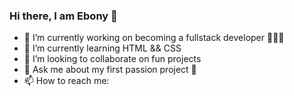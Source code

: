 ### Hi there, I am Ebony 👋


- 🔭 I’m currently working on becoming a fullstack developer  👩🏾‍💻 
- 🌱 I’m currently learning HTML && CSS 
- 👯 I’m looking to collaborate on fun projects 
- 💬 Ask me about my first passion project  🌈 
- 📫 How to reach me: 



<!--
**EbonyB-tech/EbonyB-tech** is a ✨ _special_ ✨ repository because its `README.md` (this file) appears on your GitHub profile.

Here are some ideas to get you started:

- 🔭 I’m currently working on ...
- 🌱 I’m currently learning ...
- 👯 I’m looking to collaborate on ...
- 🤔 I’m looking for help with ...
- 💬 Ask me about ...
- 📫 How to reach me: ...
- 😄 Pronouns: she/her
- ⚡ Fun fact: ...
-->
